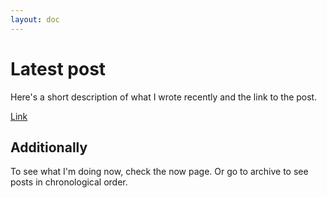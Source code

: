 ```yaml
---
layout: doc
---
```


# Latest post

Here's a short description of what I wrote recently and the link to the post.

[Link](/posts/link)

## Additionally

To see what I'm doing now, check the now page. Or go to archive to see posts in chronological order.
